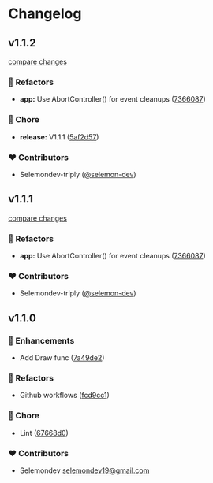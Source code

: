 # Changelog


## v1.1.2

[compare changes](https://github.com/selemondev/nuxt-signature-pad/compare/v1.1.1...v1.1.2)

### 💅 Refactors

- **app:** Use AbortController() for event cleanups ([7366087](https://github.com/selemondev/nuxt-signature-pad/commit/7366087))

### 🏡 Chore

- **release:** V1.1.1 ([5af2d57](https://github.com/selemondev/nuxt-signature-pad/commit/5af2d57))

### ❤️ Contributors

- Selemondev-triply ([@selemon-dev](http://github.com/selemon-dev))

## v1.1.1

[compare changes](https://github.com/selemondev/nuxt-signature-pad/compare/v1.1.1...v1.1.1)

### 💅 Refactors

- **app:** Use AbortController() for event cleanups ([7366087](https://github.com/selemondev/nuxt-signature-pad/commit/7366087))

### ❤️ Contributors

- Selemondev-triply ([@selemon-dev](http://github.com/selemon-dev))

## v1.1.0


### 🚀 Enhancements

- Add Draw func ([7a49de2](https://github.com/selemondev/nuxt-signature-pad/commit/7a49de2))

### 💅 Refactors

- Github workflows ([fcd9cc1](https://github.com/selemondev/nuxt-signature-pad/commit/fcd9cc1))

### 🏡 Chore

- Lint ([67668d0](https://github.com/selemondev/nuxt-signature-pad/commit/67668d0))

### ❤️ Contributors

- Selemondev <selemondev19@gmail.com>

